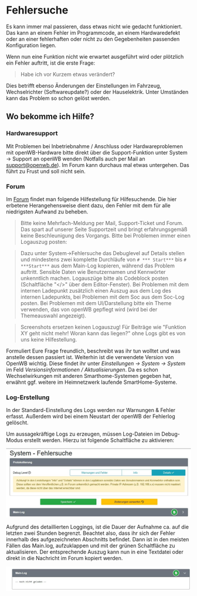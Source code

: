 # Fehlersuche

Es kann immer mal passieren, dass etwas nicht wie gedacht funktioniert. Das kann an einem Fehler im Programmcode, an einem Hardwaredefekt oder an einer fehlerhaften oder nicht zu den Gegebenheiten passenden Konfiguration liegen.

Wenn nun eine Funktion nicht wie erwartet ausgeführt wird oder plötzlich ein Fehler auftritt, ist die erste Frage:
> Habe ich vor Kurzem etwas verändert?

Dies betrifft ebenso Änderungen der Einstellungen im Fahrzeug, Wechselrichter (Softwareupdate?)  oder der Hauselektrik. Unter Umständen kann das Problem so schon gelöst werden.

## Wo bekomme ich Hilfe?

### Hardwaresupport

Mit Problemen bei Inbetriebnahme / Anschluss oder Hardwareproblemen mit openWB-Hardware bitte direkt über die Support-Funktion unter System -> Support an openWB wenden (Notfalls auch per Mail an <support@openwb.de>).
Im Forum kann durchaus mal etwas untergehen. Das führt zu Frust und soll nicht sein.

### Forum

Im [Forum](https://forum.openwb.de/index.php) findet man folgende Hilfestellung für Hilfesuchende. Die hier erbetene Herangehensweise dient dazu, den Fehler mit dem für alle niedrigsten Aufwand zu beheben.

> Bitte keine Mehrfach-Meldung per Mail, Support-Ticket und Forum.
Das spart auf unserer Seite Supportzeit und bringt erfahrungsgemäß keine Beschleunigung des Vorgangs.
Bitte bei Problemen immer einen Logauszug posten:

> Dazu unter System->Fehlersuche das Debuglevel auf Details stellen und mindestens zwei komplette Durchläufe von ``# *** Start***`` bis ``# ***Start***`` aus dem Main-Log kopieren, während das Problem auftritt. Sensible Daten wie Benutzernamen und Kennwörter unkenntlich machen.
Logauszüge bitte als Codeblock posten (Schaltfläche "</>" über dem Editor-Fenster).
Bei Problemen mit dem internen Ladepunkt zusätzlich einen Auszug aus dem Log des internen Ladepunkts, bei Problemen mit dem Soc aus dem Soc-Log posten.
Bei Problemen mit dem UI/Darstellung bitte ein Theme verwenden, das von openWB gepflegt wird (wird bei der Themeauswahl angezeigt).

> Screenshots ersetzen keinen Logauszug!
Für Beiträge wie "Funktion XY geht nicht mehr! Woran kann das liegen?" ohne Logs gibt es von uns keine Hilfestellung.

Formuliert Eure Frage freundlich, beschreibt was ihr tun wolltet und was anstelle dessen passiert ist. Weiterhin ist die verwendete Version von OpenWB wichtig. Diese findet ihr unter _Einstellungen -> System -> System_ im Feld _Versionsinformationen / Aktualisierungen_.
Da es schon Wechselwirkungen mit anderen Smarthome-Systemen gegeben hat, erwähnt ggf. weitere im Heimnetzwerk laufende SmartHome-Systeme.

### Log-Erstellung

In der Standard-Einstellung des Logs werden nur Warnungen & Fehler erfasst.  Außerdem wird bei einem Neustart der openWB der Fehlerlog gelöscht.

Um aussagekräftige Logs zu erzeugen, müssen Log-Dateien im Debug-Modus erstellt werden. Hierzu ist folgende Schaltfläche zu aktivieren:

![Debug-Einstellung](pictures/Fehlersuche_DebugLog.jpg)

Aufgrund des detaillierten Loggings, ist die Dauer der Aufnahme ca. auf die letzten zwei Stunden begrenzt.  Beachtet also, dass ihr sich der Fehler innerhalb des aufgezeichneten Abschnitts befindet.
Dann ist in den meisten Fällen das Main.log, aufzuklappen und mit der grünen Schaltfläche zu aktualisieren. Der entsprechende Auszug kann nun in eine Textdatei oder direkt in die Nachricht im Forum kopiert werden.

![Main-Log](pictures/Fehlersuche_Main-Log.jpg)
